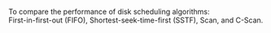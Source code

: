 To compare the performance of disk scheduling algorithms: <br />
First-in-first-out (FIFO), Shortest-seek-time-first (SSTF), Scan, and C-Scan.
